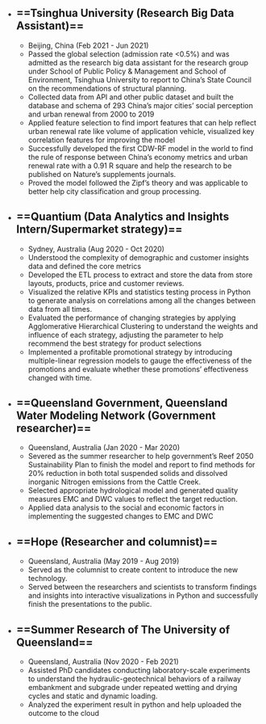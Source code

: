 - ## ==Tsinghua University (Research Big Data Assistant)==
	- Beijing, China (Feb 2021 - Jun 2021)
	- Passed the global selection (admission rate <0.5%) and was admitted as the research big data assistant for the research group under School of Public Policy & Management and School of Environment, Tsinghua University to report to China’s State Council on the recommendations of structural planning.
	- Collected data from API and other public dataset and built the database and schema of 293 China’s major cities’ social perception and urban renewal from 2000 to 2019
	- Applied feature selection to find import features that can help reflect urban renewal rate like volume of application vehicle, visualized key correlation features for improving the model
	- Successfully developed the first CDW-RF model in the world to find the rule of response between China’s economy metrics and urban renewal rate with a 0.91 R square and help the research to be published on Nature’s supplements journals.
	- Proved the model followed the Zipf’s theory and was applicable to better help city classification and group processing.
- ## ==Quantium (Data Analytics and Insights Intern/Supermarket strategy)==
	- Sydney, Australia (Aug 2020 - Oct 2020)
	- Understood the complexity of demographic and customer insights data and defined the core metrics
	- Developed the ETL process to extract and store the data from store layouts, products, price and customer reviews.
	- Visualized the relative KPIs and statistics testing process in Python to generate analysis on correlations among all the changes between data from all times.
	- Evaluated the performance of changing strategies by applying Agglomerative Hierarchical Clustering to understand the weights and influence of each strategy, adjusting the parameter to help recommend the best strategy for product selections
	- Implemented a profitable promotional strategy by introducing multiple-linear regression models to gauge the effectiveness of the promotions and evaluate whether these promotions’ effectiveness changed with time.
- ## ==Queensland Government, Queensland Water Modeling Network (Government researcher)==
	- Queensland, Australia (Jan 2020 - Mar 2020)
	- Severed as the summer researcher to help government’s Reef 2050 Sustainability Plan to finish the model and report to find methods for 20% reduction in both total suspended solids and dissolved inorganic Nitrogen emissions from the Cattle Creek.
	- Selected appropriate hydrological model and generated quality measures EMC and DWC values to reflect the target reduction.
	- Applied data analysis to the social and economic factors in implementing the suggested changes to EMC and DWC
- ## ==Hope (Researcher and columnist)==
	- Queensland, Australia (May 2019 - Aug 2019)
	- Served as the columnist to create content to introduce the new technology.
	- Served between the researchers and scientists to transform findings and insights into interactive visualizations in Python and successfully finish the presentations to the public.
- ## ==Summer Research of The University of Queensland==
	- Queensland, Australia (Nov 2020 - Feb 2021)
	- Assisted PhD candidates conducting laboratory-scale experiments to understand the hydraulic-geotechnical behaviors of a railway embankment and subgrade under repeated wetting and drying cycles and static and dynamic loading.
	- Analyzed the experiment result in python and help uploaded the outcome to the cloud